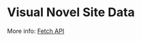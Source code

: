 # Visual Novel Site Data

More info: [Fetch API](https://developer.mozilla.org/en-US/docs/Web/API/Fetch_API)
